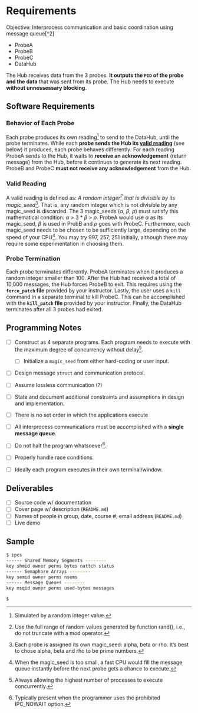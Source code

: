 # Requirements

Objective: Interprocess communication and basic coordination using message queue[^2]

* ProbeA
* ProbeB
* ProbeC
* DataHub

The Hub receives data from the 3 probes. __It outputs the `PID` of the probe and the data__ that was sent from its probe. The Hub needs to execute __without unnessessary blocking__.

## Software Requirements

### Behavior of Each Probe

Each probe produces its own reading[^4] to send to the DataHub, until the probe terminates. While each __probe sends the Hub its [valid reading](#valid-reading)__ (see below) it produces, each probe behaves differently: For each reading ProbeA sends to the Hub, it waits to __receive an acknowledgement__ (return message) from the Hub, before it continues to generate its next reading. ProbeB and ProbeC __must not receive any acknowledgement__ from the Hub.

### Valid Reading

A valid reading is defined as: *A random integer[^5] that is divisible by its magic_seed*[^6]. That is, any random integer which is not divisible by any magic_seed is discarded. The 3 magic_seeds (_α_, _β_, _ρ_) must satisfy this mathematical condition: _α_ > 3 * _β_ > _ρ_. ProbeA would use _α_ as its magic_seed, _β_ is used in ProbB and _ρ_ goes with ProbeC. Furthermore, each magic_seed needs to be chosen to be sufficiently large, depending on the speed of your CPU[^7]. You may try 997, 257, 251 initially, although there may require some experimentation in choosing them.

### Probe Termination

Each probe terminates differently. ProbeA terminates when it produces a random integer smaller than 100. After the Hub had received a total of 10,000 messages, the Hub forces ProbeB to exit. This requires using the __`force_patch` file__ provided by your instructor. Lastly, the user uses a `kill` command in a separate terminal to kill ProbeC. This can be accomplished with the __`kill_patch` file__ provided by your instructor. Finally, the DataHub terminates after all 3 probes had exited.

## Programming Notes

* [ ] Construct as 4 separate programs. Each program needs to execute with the maximum degree of concurrency without delay[^9].

  * [ ] Initialize a `magic_seed` from either hard-coding or user input.

* [ ] Design message `struct` and communication protocol.

* [ ] Assume lossless communication (?)

* [ ] State and document additional constraints and assumptions in design and implementation.

* [ ] There is no set order in which the applications execute

* [ ] All interprocess communications must be accomplished with a __single message queue__.

* [ ] Do not halt the program whatsoever[^10].

* [ ] Properly handle race conditions.

* [ ] Ideally each program executes in their own terminal/window.

## Deliverables

* [ ] Source code w/ documentation
* [ ] Cover page w/ description (`README.md`)
* [ ] Names of people in group, date, course #, email address (`README.md`)
* [ ] Live demo

## Sample

```bash
$ ipcs
------ Shared Memory Segments --------
key shmid owner perms bytes nattch status
------ Semaphore Arrays --------
key semid owner perms nsems
------ Message Queues --------
key msqid owner perms used-bytes messages

$
```

[^1]: This project can be completed after the lab lecture on the sample program on message queue.
[^4]: Simulated by a random integer value.
[^5]: Use the full range of random values generated by function rand(), i.e., do not truncate with a mod operator.
[^6]: Each probe is assigned its own magic_seed: alpha, beta or rho. It’s best to chose alpha, beta and rho to be prime numbers.
[^7]: When the magic_seed is too small, a fast CPU would fill the message queue instantly before the next probe gets a chance to execute.
[^9]: Always allowing the highest number of processes to execute concurrently.
[^10]: Typically present when the programmer uses the prohibited IPC_NOWAIT option.
